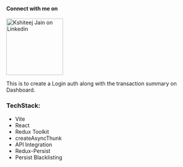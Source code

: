 

#### Connect with me on

[<img alt="Kshiteej Jain on Linkedin" width="150" src="https://user-images.githubusercontent.com/10721667/213983686-6f6b2612-41b7-4c48-a4be-d62c44302412.svg" />](https://www.linkedin.com/in/kshiteejjain/)


This is to create a Login auth along with the transaction summary on Dashboard.

### TechStack:
 - Vite
 - React
 - Redux Toolkit
 - createAsyncThunk
 - API Integration
 - Redux-Persist
 - Persist Blacklisting
 

